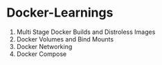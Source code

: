 # Docker-Learnings

1. Multi Stage Docker Builds and Distroless Images
2. Docker Volumes and Bind Mounts
3. Docker Networking
4. Docker Compose
